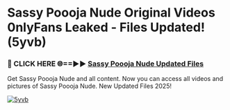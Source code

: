 # Sassy Poooja Nude Original Videos 0nlyFans Leaked - Files Updated! (5yvb)

<h3>🔴 CLICK HERE 🌐==►► <a href="https://tinyurl.com/y5r63du9" rel="nofollow">Sassy Poooja Nude Updated Files</a></h3>

Get Sassy Poooja Nude and all content. Now you can access all videos and pictures of Sassy Poooja Nude. New Updated Files 2025!

[![5yvb](https://i.imgur.com/UVo9nyh.gif)](https://tinyurl.com/y5r63du9)